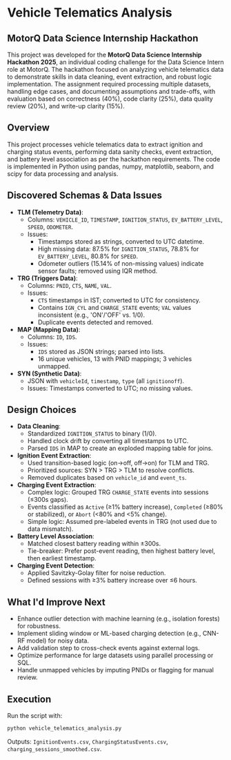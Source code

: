 # Vehicle Telematics Analysis

## MotorQ Data Science Internship Hackathon
This project was developed for the **MotorQ Data Science Internship Hackathon 2025**, an individual coding challenge for the Data Science Intern role at MotorQ. The hackathon focused on analyzing vehicle telematics data to demonstrate skills in data cleaning, event extraction, and robust logic implementation. The assignment required processing multiple datasets, handling edge cases, and documenting assumptions and trade-offs, with evaluation based on correctness (40%), code clarity (25%), data quality review (20%), and write-up clarity (15%).

## Overview
This project processes vehicle telematics data to extract ignition and charging status events, performing data sanity checks, event extraction, and battery level association as per the hackathon requirements. The code is implemented in Python using pandas, numpy, matplotlib, seaborn, and scipy for data processing and analysis.

## Discovered Schemas & Data Issues
- **TLM (Telemetry Data)**:
  - Columns: `VEHICLE_ID`, `TIMESTAMP`, `IGNITION_STATUS`, `EV_BATTERY_LEVEL`, `SPEED`, `ODOMETER`.
  - Issues:
    - Timestamps stored as strings, converted to UTC datetime.
    - High missing data: 87.5% for `IGNITION_STATUS`, 78.8% for `EV_BATTERY_LEVEL`, 80.8% for `SPEED`.
    - Odometer outliers (15.14% of non-missing values) indicate sensor faults; removed using IQR method.
- **TRG (Triggers Data)**:
  - Columns: `PNID`, `CTS`, `NAME`, `VAL`.
  - Issues:
    - `CTS` timestamps in IST; converted to UTC for consistency.
    - Contains `IGN_CYL` and `CHARGE_STATE` events; `VAL` values inconsistent (e.g., 'ON'/'OFF' vs. 1/0).
    - Duplicate events detected and removed.
- **MAP (Mapping Data)**:
  - Columns: `ID`, `IDS`.
  - Issues:
    - `IDS` stored as JSON strings; parsed into lists.
    - 16 unique vehicles, 13 with PNID mappings; 3 vehicles unmapped.
- **SYN (Synthetic Data)**:
  - JSON with `vehicleId`, `timestamp`, `type` (all `ignitionoff`).
  - Issues: Timestamps converted to UTC; no missing values.

## Design Choices
- **Data Cleaning**:
  - Standardized `IGNITION_STATUS` to binary (1/0).
  - Handled clock drift by converting all timestamps to UTC.
  - Parsed `IDS` in MAP to create an exploded mapping table for joins.
- **Ignition Event Extraction**:
  - Used transition-based logic (on→off, off→on) for TLM and TRG.
  - Prioritized sources: SYN > TRG > TLM to resolve conflicts.
  - Removed duplicates based on `vehicle_id` and `event_ts`.
- **Charging Event Extraction**:
  - Complex logic: Grouped TRG `CHARGE_STATE` events into sessions (≤300s gaps).
  - Events classified as `Active` (≥1% battery increase), `Completed` (≥80% or stabilized), or `Abort` (<80% and <5% change).
  - Simple logic: Assumed pre-labeled events in TRG (not used due to data mismatch).
- **Battery Level Association**:
  - Matched closest battery reading within ±300s.
  - Tie-breaker: Prefer post-event reading, then highest battery level, then earliest timestamp.
- **Charging Event Detection**:
  - Applied Savitzky-Golay filter for noise reduction.
  - Defined sessions with ≥3% battery increase over ≤6 hours.

## What I'd Improve Next
- Enhance outlier detection with machine learning (e.g., isolation forests) for robustness.
- Implement sliding window or ML-based charging detection (e.g., CNN-RF model) for noisy data.
- Add validation step to cross-check events against external logs.
- Optimize performance for large datasets using parallel processing or SQL.
- Handle unmapped vehicles by imputing PNIDs or flagging for manual review.

## Execution
Run the script with:
```bash
python vehicle_telematics_analysis.py
```
Outputs: `IgnitionEvents.csv`, `ChargingStatusEvents.csv`, `charging_sessions_smoothed.csv`.
